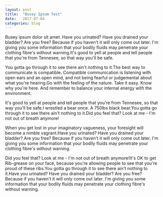 ```yaml
---
layout: post
title:  "Busey Ipsum Test"
date:   2017-07-04
categories: blog
---
```

Busey ipsum dolor sit amet. Have you urinated? Have you drained your bladder? Are you free? Because if you haven't it will only come out later. I'm giving you some information that your bodily fluids may penetrate your clothing fibre's without warning.It's good to yell at people and tell people that you're from Tennesee, so that way you'll be safe.

You gotta go through it to see there ain't nothing to it.The best way to communicate is compatible. Compatible communication is listening with open ears and an open mind, and not being fearful or judgemental about what you're hearing.Go with the feeling of the nature. Take it easy. Know why you're here. And remember to balance your internal energy with the environment.

It's good to yell at people and tell people that you're from Tennesee, so that way you'll be safe.I wrestled a bear once. A 750lbs black bear.You gotta go through it to see there ain't nothing to it.Did you feel that? Look at me - I'm not out of breath anymore!

When you get lost in your imaginatory vagueness, your foresight will become a nimble vagrant.Have you urinated? Have you drained your bladder? Are you free? Because if you haven't it will only come out later. I'm giving you some information that your bodily fluids may penetrate your clothing fibre's without warning.

Did you feel that? Look at me - I'm not out of breath anymore!It's OK to get Rib-grease on your face, because you're allowing people to see that you're proud of these ribs.You gotta go through it to see there ain't nothing to it.Have you urinated? Have you drained your bladder? Are you free? Because if you haven't it will only come out later. I'm giving you some information that your bodily fluids may penetrate your clothing fibre's without warning. 

